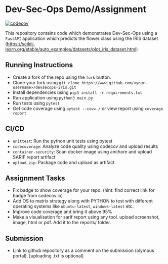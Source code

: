 # Dev-Sec-Ops Demo/Assignment

[![codecov](https://codecov.io/gh/vaishali27/devsecops-iris/branch/master/graph/badge.svg?token=NG9HZ9BWB3)](https://codecov.io/gh/vaishali27/devsecops-iris)

This repository contains code which demonstrates Dev-Sec-Ops using a `FastAPI` application which predicts the flower class using the IRIS dataset (https://scikit-learn.org/stable/auto_examples/datasets/plot_iris_dataset.html)

## Running Instructions
- Create a fork of the repo using the `fork` button.
- Clone your fork using `git clone https://www.github.com/<your-username>/devsecops-iris.git`
- Install dependencies using `pip3 install -r requirements.txt`
- Run application using `python3 main.py`
- Run tests using `pytest`
- Get code coverage using `pytest --cov=./` or view report using `coverage report`

## CI/CD
- `unittest`: Run the python unit tests using pytest
- `codecoverage`: Analyze code quality using codecov and upload results
- `container-security`: Scan docker image using anchore and upload SARIF report artifact
- `upload_zip`: Package code and upload as artifact


## Assignment Tasks
- Fix badge to show coverage for your repo. (hint: find correct link for badge from codecov.io)
- Add OS to matrix strategy along with PYTHON to test with different operating systems like `ubuntu-latest`, `windows-latest`  etc.
- Improve code coverage and bring it above 95%
- Make a visualisation for sarif report using any tool. upload screenshot, image, html or pdf. Add it to the reports/ folder. 

## Submission
- Link to github repository as a comment on the submission (olympus portal). [uploading .txt is optional]